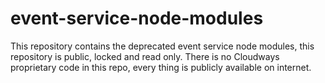 # event-service-node-modules
This repository contains the deprecated event service node modules, this repository is public, locked and read only. There is no Cloudways proprietary code in this repo, every thing is publicly available on internet.
